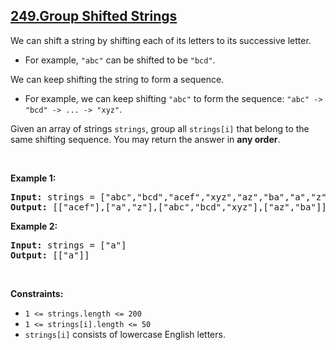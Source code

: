 ## [249.Group Shifted Strings](https://leetcode.com/problems/group-shifted-strings/)
<p>We can shift a string by shifting each of its letters to its successive letter.</p>

<ul>
	<li>For example, <code>&quot;abc&quot;</code> can be shifted to be <code>&quot;bcd&quot;</code>.</li>
</ul>

<p>We can keep shifting the string to form a sequence.</p>

<ul>
	<li>For example, we can keep shifting <code>&quot;abc&quot;</code> to form the sequence: <code>&quot;abc&quot; -&gt; &quot;bcd&quot; -&gt; ... -&gt; &quot;xyz&quot;</code>.</li>
</ul>

<p>Given an array of strings <code>strings</code>, group all <code>strings[i]</code> that belong to the same shifting sequence. You may return the answer in <strong>any order</strong>.</p>

<p>&nbsp;</p>
<p><strong class="example">Example 1:</strong></p>
<pre><strong>Input:</strong> strings = ["abc","bcd","acef","xyz","az","ba","a","z"]
<strong>Output:</strong> [["acef"],["a","z"],["abc","bcd","xyz"],["az","ba"]]
</pre><p><strong class="example">Example 2:</strong></p>
<pre><strong>Input:</strong> strings = ["a"]
<strong>Output:</strong> [["a"]]
</pre>
<p>&nbsp;</p>
<p><strong>Constraints:</strong></p>

<ul>
	<li><code>1 &lt;= strings.length &lt;= 200</code></li>
	<li><code>1 &lt;= strings[i].length &lt;= 50</code></li>
	<li><code>strings[i]</code> consists of lowercase English letters.</li>
</ul>
